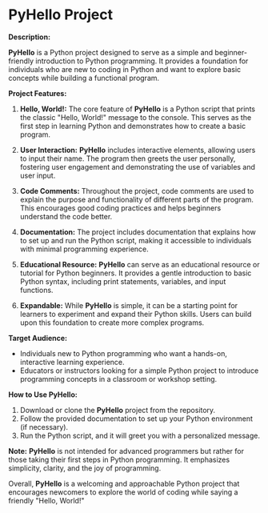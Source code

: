# PyHello Project

**Description:**

**PyHello** is a Python project designed to serve as a simple and beginner-friendly introduction to Python programming. It provides a foundation for individuals who are new to coding in Python and want to explore basic concepts while building a functional program.

**Project Features:**

1. **Hello, World!:** The core feature of **PyHello** is a Python script that prints the classic "Hello, World!" message to the console. This serves as the first step in learning Python and demonstrates how to create a basic program.

2. **User Interaction:** **PyHello** includes interactive elements, allowing users to input their name. The program then greets the user personally, fostering user engagement and demonstrating the use of variables and user input.

3. **Code Comments:** Throughout the project, code comments are used to explain the purpose and functionality of different parts of the program. This encourages good coding practices and helps beginners understand the code better.

4. **Documentation:** The project includes documentation that explains how to set up and run the Python script, making it accessible to individuals with minimal programming experience.

5. **Educational Resource:** **PyHello** can serve as an educational resource or tutorial for Python beginners. It provides a gentle introduction to basic Python syntax, including print statements, variables, and input functions.

6. **Expandable:** While **PyHello** is simple, it can be a starting point for learners to experiment and expand their Python skills. Users can build upon this foundation to create more complex programs.

**Target Audience:**

- Individuals new to Python programming who want a hands-on, interactive learning experience.
- Educators or instructors looking for a simple Python project to introduce programming concepts in a classroom or workshop setting.

**How to Use PyHello:**

1. Download or clone the **PyHello** project from the repository.
2. Follow the provided documentation to set up your Python environment (if necessary).
3. Run the Python script, and it will greet you with a personalized message.

**Note:** **PyHello** is not intended for advanced programmers but rather for those taking their first steps in Python programming. It emphasizes simplicity, clarity, and the joy of programming.

Overall, **PyHello** is a welcoming and approachable Python project that encourages newcomers to explore the world of coding while saying a friendly "Hello, World!"
